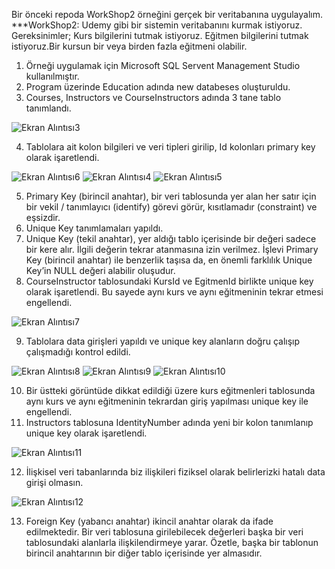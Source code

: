 Bir önceki repoda WorkShop2 örneğini gerçek bir veritabanına uygulayalım.
***WorkShop2: Udemy gibi bir sistemin veritabanını kurmak istiyoruz. Gereksinimler; 
Kurs bilgilerini tutmak istiyoruz. Eğitmen bilgilerini tutmak istiyoruz.Bir kursun bir veya birden fazla eğitmeni olabilir. 

1. Örneği uygulamak için Microsoft SQL Servent Management Studio kullanılmıştır.
2. Program üzerinde Education adında new databeses oluşturuldu.
3. Courses, Instructors ve CourseInstructors adında 3 tane tablo tanımlandı.

![Ekran Alıntısı3](https://user-images.githubusercontent.com/77534195/188615141-86bc53a8-4c54-477f-94ca-e0f71d075ff1.PNG)

4. Tablolara ait kolon bilgileri ve veri tipleri girilip, Id kolonları primary key olarak işaretlendi.

![Ekran Alıntısı6](https://user-images.githubusercontent.com/77534195/188615654-a1c4b261-a909-4838-9ffe-965972e671f8.PNG)
![Ekran Alıntısı4](https://user-images.githubusercontent.com/77534195/188615657-5f86a1d7-4ca2-451d-ae2f-6f3114e35b93.PNG)
![Ekran Alıntısı5](https://user-images.githubusercontent.com/77534195/188615663-2be2abf0-0a7b-498f-8ca9-8d344e008631.PNG)

5. Primary Key (birincil anahtar), bir veri tablosunda yer alan her satır için bir vekil / tanımlayıcı (identify) görevi görür, kısıtlamadır (constraint) ve eşsizdir.
6. Unique Key tanımlamaları yapıldı.
7. Unique Key (tekil anahtar), yer aldığı tablo içerisinde bir değeri sadece bir kere alır. İlgili değerin tekrar atanmasına izin verilmez. İşlevi Primary Key (birincil anahtar) ile benzerlik taşısa da, en önemli farklılık Unique Key’in NULL değeri alabilir oluşudur.
8. CourseInstructor tablosundaki KursId ve EgitmenId birlikte unique key olarak işaretlendi. Bu sayede aynı kurs ve aynı eğitmeninin tekrar etmesi engellendi.

![Ekran Alıntısı7](https://user-images.githubusercontent.com/77534195/188617861-dedd39d4-c8e9-41d4-bfde-9afa532238c7.PNG)

9. Tablolara data girişleri yapıldı ve unique key alanların doğru çalışıp çalışmadığı kontrol edildi.

![Ekran Alıntısı8](https://user-images.githubusercontent.com/77534195/188619019-759f0054-8916-4c44-845f-2fdfd81f1529.PNG)
![Ekran Alıntısı9](https://user-images.githubusercontent.com/77534195/188619022-c08a934f-879d-4a9f-8dd8-84e0c51ccda6.PNG)
![Ekran Alıntısı10](https://user-images.githubusercontent.com/77534195/188619013-db6c4bc2-0342-4806-acf2-ee84b41b0e21.PNG)

10. Bir üstteki görüntüde dikkat edildiği üzere kurs eğitmenleri tablosunda aynı kurs ve aynı eğitmeninin tekrardan giriş yapılması unique key ile engellendi.
11. Instructors tablosuna IdentityNumber adında yeni bir kolon tanımlanıp unique key olarak işaretlendi.

![Ekran Alıntısı11](https://user-images.githubusercontent.com/77534195/188623011-e5fe68d7-d487-4782-af8f-d24507046602.PNG)

12. İlişkisel veri tabanlarında biz ilişkileri fiziksel olarak belirlerizki hatalı data girişi olmasın.

![Ekran Alıntısı12](https://user-images.githubusercontent.com/77534195/188626257-06fae122-ccbd-4710-86c2-41b627efc696.PNG)

13. Foreign Key (yabancı anahtar) ikincil anahtar olarak da ifade edilmektedir. Bir veri tablosuna girilebilecek değerleri başka bir veri tablosundaki alanlarla ilişkilendirmeye yarar. Özetle, başka bir tablonun birincil anahtarının bir diğer tablo içerisinde yer almasıdır.
